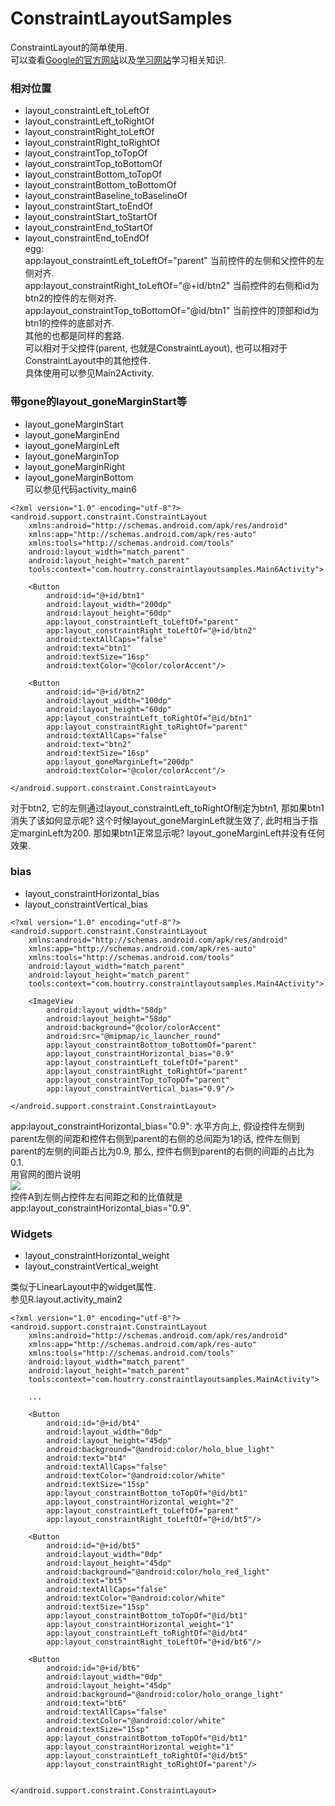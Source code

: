 # ConstraintLayoutSamples
ConstraintLayout的简单使用.  
可以查看[Google的官方网站](https://developer.android.com/reference/android/support/constraint/ConstraintLayout.html)以及[学习网站](https://developer.android.com/training/constraint-layout/index.html)学习相关知识.

### 相对位置  
* layout_constraintLeft_toLeftOf
* layout_constraintLeft_toRightOf
* layout_constraintRight_toLeftOf
* layout_constraintRight_toRightOf
* layout_constraintTop_toTopOf
* layout_constraintTop_toBottomOf
* layout_constraintBottom_toTopOf
* layout_constraintBottom_toBottomOf
* layout_constraintBaseline_toBaselineOf
* layout_constraintStart_toEndOf
* layout_constraintStart_toStartOf
* layout_constraintEnd_toStartOf
* layout_constraintEnd_toEndOf  
egg:  
app:layout_constraintLeft_toLeftOf="parent" 当前控件的左侧和父控件的左侧对齐.  
app:layout_constraintRight_toLeftOf="@+id/btn2" 当前控件的右侧和id为btn2的控件的左侧对齐.  
app:layout_constraintTop_toBottomOf="@id/btn1" 当前控件的顶部和id为btn1的控件的底部对齐.  
其他的也都是同样的套路.  
可以相对于父控件(parent, 也就是ConstraintLayout), 也可以相对于ConstraintLayout中的其他控件.  
具体使用可以参见Main2Activity.  

### 带gone的layout_goneMarginStart等
* layout_goneMarginStart
* layout_goneMarginEnd
* layout_goneMarginLeft
* layout_goneMarginTop
* layout_goneMarginRight
* layout_goneMarginBottom  
可以参见代码activity_main6  
```
<?xml version="1.0" encoding="utf-8"?>
<android.support.constraint.ConstraintLayout
    xmlns:android="http://schemas.android.com/apk/res/android"
    xmlns:app="http://schemas.android.com/apk/res-auto"
    xmlns:tools="http://schemas.android.com/tools"
    android:layout_width="match_parent"
    android:layout_height="match_parent"
    tools:context="com.houtrry.constraintlayoutsamples.Main6Activity">

    <Button
        android:id="@+id/btn1"
        android:layout_width="200dp"
        android:layout_height="60dp"
        app:layout_constraintLeft_toLeftOf="parent"
        app:layout_constraintRight_toLeftOf="@+id/btn2"
        android:textAllCaps="false"
        android:text="btn1"
        android:textSize="16sp"
        android:textColor="@color/colorAccent"/>

    <Button
        android:id="@+id/btn2"
        android:layout_width="100dp"
        android:layout_height="60dp"
        app:layout_constraintLeft_toRightOf="@id/btn1"
        app:layout_constraintRight_toRightOf="parent"
        android:textAllCaps="false"
        android:text="btn2"
        android:textSize="16sp"
        app:layout_goneMarginLeft="200dp"
        android:textColor="@color/colorAccent"/>

</android.support.constraint.ConstraintLayout>

```
对于btn2, 它的左侧通过layout_constraintLeft_toRightOf制定为btn1, 那如果btn1消失了该如何显示呢? 这个时候layout_goneMarginLeft就生效了, 此时相当于指定marginLeft为200. 那如果btn1正常显示呢? layout_goneMarginLeft并没有任何效果.  

### bias
* layout_constraintHorizontal_bias
* layout_constraintVertical_bias  

```
<?xml version="1.0" encoding="utf-8"?>
<android.support.constraint.ConstraintLayout
    xmlns:android="http://schemas.android.com/apk/res/android"
    xmlns:app="http://schemas.android.com/apk/res-auto"
    xmlns:tools="http://schemas.android.com/tools"
    android:layout_width="match_parent"
    android:layout_height="match_parent"
    tools:context="com.houtrry.constraintlayoutsamples.Main4Activity">

    <ImageView
        android:layout_width="58dp"
        android:layout_height="58dp"
        android:background="@color/colorAccent"
        android:src="@mipmap/ic_launcher_round"
        app:layout_constraintBottom_toBottomOf="parent"
        app:layout_constraintHorizontal_bias="0.9"
        app:layout_constraintLeft_toLeftOf="parent"
        app:layout_constraintRight_toRightOf="parent"
        app:layout_constraintTop_toTopOf="parent"
        app:layout_constraintVertical_bias="0.9"/>

</android.support.constraint.ConstraintLayout>

```  
app:layout_constraintHorizontal_bias="0.9": 水平方向上, 假设控件左侧到parent左侧的间距和控件右侧到parent的右侧的总间距为1的话, 控件左侧到parent的左侧的间距占比为0.9, 那么, 控件右侧到parent的右侧的间距的占比为0.1.  
用官网的图片说明  
![](https://developer.android.com/reference/android/support/constraint/resources/images/centering-positioning-bias.png)  
控件A到左侧占控件左右间距之和的比值就是app:layout_constraintHorizontal_bias="0.9".  
### Widgets  
* layout_constraintHorizontal_weight
* layout_constraintVertical_weight  

类似于LinearLayout中的widget属性.  
参见R.layout.activity_main2  
```
<?xml version="1.0" encoding="utf-8"?>
<android.support.constraint.ConstraintLayout
    xmlns:android="http://schemas.android.com/apk/res/android"
    xmlns:app="http://schemas.android.com/apk/res-auto"
    xmlns:tools="http://schemas.android.com/tools"
    android:layout_width="match_parent"
    android:layout_height="match_parent"
    tools:context="com.houtrry.constraintlayoutsamples.MainActivity">

    ...

    <Button
        android:id="@+id/bt4"
        android:layout_width="0dp"
        android:layout_height="45dp"
        android:background="@android:color/holo_blue_light"
        android:text="bt4"
        android:textAllCaps="false"
        android:textColor="@android:color/white"
        android:textSize="15sp"
        app:layout_constraintBottom_toTopOf="@id/bt1"
        app:layout_constraintHorizontal_weight="2"
        app:layout_constraintLeft_toLeftOf="parent"
        app:layout_constraintRight_toLeftOf="@+id/bt5"/>

    <Button
        android:id="@+id/bt5"
        android:layout_width="0dp"
        android:layout_height="45dp"
        android:background="@android:color/holo_red_light"
        android:text="bt5"
        android:textAllCaps="false"
        android:textColor="@android:color/white"
        android:textSize="15sp"
        app:layout_constraintBottom_toTopOf="@id/bt1"
        app:layout_constraintHorizontal_weight="1"
        app:layout_constraintLeft_toRightOf="@id/bt4"
        app:layout_constraintRight_toLeftOf="@+id/bt6"/>

    <Button
        android:id="@+id/bt6"
        android:layout_width="0dp"
        android:layout_height="45dp"
        android:background="@android:color/holo_orange_light"
        android:text="bt6"
        android:textAllCaps="false"
        android:textColor="@android:color/white"
        android:textSize="15sp"
        app:layout_constraintBottom_toTopOf="@id/bt1"
        app:layout_constraintHorizontal_weight="1"
        app:layout_constraintLeft_toRightOf="@id/bt5"
        app:layout_constraintRight_toRightOf="parent"/>


</android.support.constraint.ConstraintLayout>

```